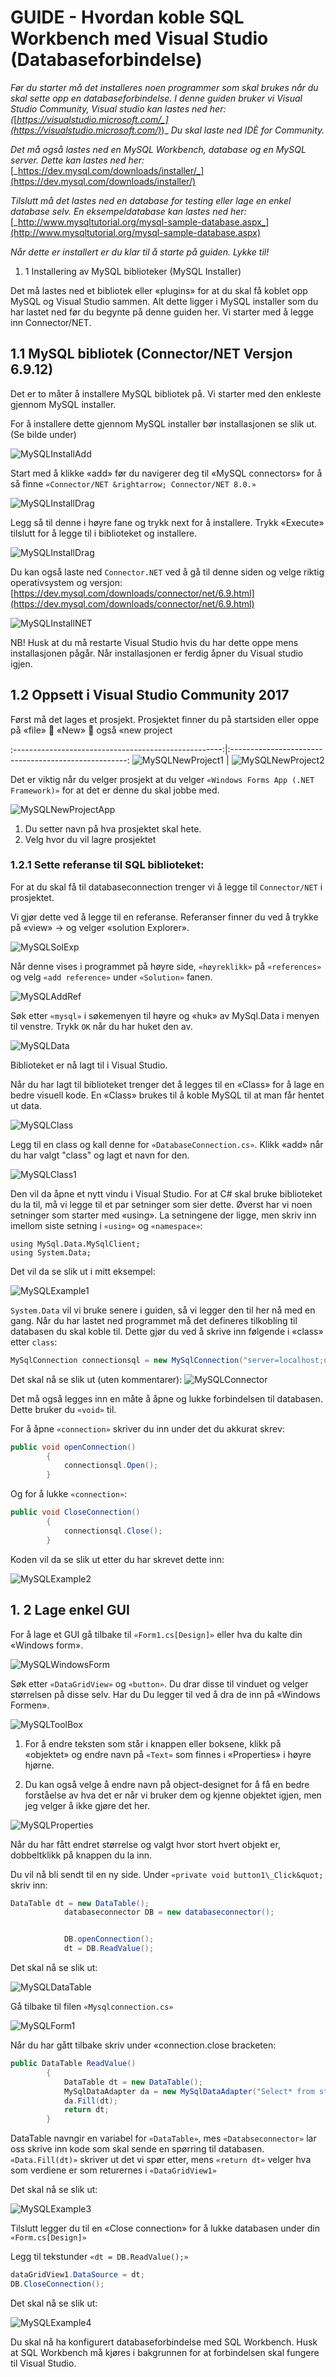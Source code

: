 # GUIDE - Hvordan koble SQL Workbench med Visual Studio (Databaseforbindelse)

_Før du starter må det installeres noen programmer som skal brukes når du skal sette opp en databaseforbindelse. I denne guiden bruker vi Visual Studio Community, Visual studio kan lastes ned her: (_[_https://visualstudio.microsoft.com/_](https://visualstudio.microsoft.com/)_)_ _Du skal laste ned IDÈ for Community._

_Det må også lastes ned en MySQL Workbench, database og en MySQL server. Dette kan lastes ned her:_ [_https://dev.mysql.com/downloads/installer/_](https://dev.mysql.com/downloads/installer/)

_Tilslutt må det lastes ned en database for testing eller lage en enkel database selv. En eksempeldatabase kan lastes ned her:_ [_http://www.mysqltutorial.org/mysql-sample-database.aspx_](http://www.mysqltutorial.org/mysql-sample-database.aspx)

_Når dette er installert er du klar til å starte på guiden. Lykke til!_

1. 1 Installering av MySQL biblioteker (MySQL Installer)

Det må lastes ned et bibliotek eller «plugins» for at du skal få koblet opp MySQL og Visual Studio sammen. Alt dette ligger i MySQL installer som du har lastet ned før du begynte på denne guiden her. Vi starter med å legge inn Connector/NET.

## 1.1 MySQL bibliotek (Connector/NET Versjon 6.9.12)

Det er to måter å installere MySQL bibliotek på. Vi starter med den enkleste gjennom MySQL installer.

For å installere dette gjennom MySQL installer bør installasjonen se slik ut. (Se bilde under)

![MySQLInstallAdd](https://i.imgur.com/KI0TWDu.png)

Start med å klikke «add» før du navigerer deg til «MySQL connectors» for å så finne `«Connector/NET &rightarrow; Connector/NET 8.0.»`

![MySQLInstallDrag](https://i.imgur.com/Bq2k3ue.png)

Legg så til denne i høyre fane og trykk next for å installere. Trykk «Execute» tilslutt for å legge til i biblioteket og installere.

![MySQLInstallDrag](https://i.imgur.com/qcshk6L.png)

Du kan også laste ned `Connector.NET` ved å gå til denne siden og velge riktig operativsystem og versjon: [https://dev.mysql.com/downloads/connector/net/6.9.html](https://dev.mysql.com/downloads/connector/net/6.9.html)

![MySQLInstallNET](https://i.imgur.com/Y86DpUK.png)

NB! Husk at du må restarte Visual Studio hvis du har dette oppe mens installasjonen pågår. Når installasjonen er ferdig åpner du Visual studio igjen.

## 1.2 Oppsett i Visual Studio Community 2017


Først må det lages et prosjekt. Prosjektet finner du på startsiden eller oppe på «file»  «New»  også «new project


:----------------------------------------------------:|:----------------------------------------------------:
![MySQLNewProject1](https://i.imgur.com/zKojKu7.png)  |  ![MySQLNewProject2](https://i.imgur.com/fCq0IO7.png)


Det er viktig når du velger prosjekt at du velger `«Windows Forms App (.NET Framework)»` for at det er denne du skal jobbe med.

![MySQLNewProjectApp](https://i.imgur.com/Ek3LJcP.png)

1. Du setter navn på hva prosjektet skal hete.
2. Velg hvor du vil lagre prosjektet

### 1.2.1 Sette referanse til SQL biblioteket:

For at du skal få til databaseconnection trenger vi å legge til `Connector/NET` i prosjektet.

Vi gjør dette ved å legge til en referanse. Referanser finner du ved å trykke på «view» &rightarrow; og velger «solution Explorer».

![MySQLSolExp](https://i.imgur.com/N9xGe6T.png)


Når denne vises i programmet på høyre side, `«høyreklikk»` på `«references»` og velg `«add reference»` under `«Solution»` fanen.

![MySQLAddRef](https://i.imgur.com/cTWeQ8I.png)


Søk etter `«mysql»` i søkemenyen til høyre og «huk» av MySql.Data i menyen til venstre. Trykk `OK` når du har huket den av.

![MySQLData](https://i.imgur.com/dJWrEEq.png)

Biblioteket er nå lagt til i Visual Studio.

Når du har lagt til biblioteket trenger det å legges til en «Class» for å lage en bedre visuell kode. En «Class» brukes til å koble MySQL til at man får hentet ut data.

![MySQLClass](https://i.imgur.com/gWDrwBb.png)


Legg til en class og kall denne for `«DatabaseConnection.cs»`. Klikk «add» når du har valgt "class" og lagt et navn for den.

![MySQLClass1](https://i.imgur.com/awM2IZd.png)

Den vil da åpne et nytt vindu i Visual Studio. For at C# skal bruke biblioteket du la til, må vi legge til et par setninger som sier dette. Øverst har vi noen setninger som starter med «using». La setningene der ligge, men skriv inn imellom siste setning i `«using»` og `«namespace»`:

```Csharp
using MySql.Data.MySqlClient;
using System.Data;
```

Det vil da se slik ut i mitt eksempel:

![MySQLExample1](https://i.imgur.com/Yt2UEBX.png)

`System.Data` vil vi bruke senere i guiden, så vi legger den til her nå med en gang. 
Når du har lastet ned programmet må det defineres tilkobling til databasen du skal koble til. Dette gjør du ved å skrive inn følgende i «class» etter `class`:
```csharp
MySqlConnection connectionsql = new MySqlConnection("server=localhost;user id=studentdb;database=student");
```

Det skal nå se slik ut (uten kommentarer):
![MySQLConnector](https://i.imgur.com/MBca4nD.png)

Det må også legges inn en måte å åpne og lukke forbindelsen til databasen. Dette bruker du `«void»` til.

For å åpne `«connection»` skriver du inn under det du akkurat skrev:
```csharp
public void openConnection()
        {
            connectionsql.Open();
        }
```

Og for å lukke `«connection»`:
```csharp
public void CloseConnection()
        {
            connectionsql.Close();
        }
```

Koden vil da se slik ut etter du har skrevet dette inn:

![MySQLExample2](https://i.imgur.com/8mdCiEp.png)

## 1. 2 Lage enkel GUI

For å lage et GUI gå tilbake til `«Form1.cs[Design]»` eller hva du kalte din «Windows form».

![MySQLWindowsForm](https://i.imgur.com/1Off8MT.png)

Søk etter `«DataGridView»` og `«button»`. Du drar disse til vinduet og velger størrelsen på disse selv. 
Har du Du legger til ved å dra de inn på «Windows Formen».

![MySQLToolBox](https://i.imgur.com/TcQQEpy.png)

1. For å endre teksten som står i knappen eller boksene, klikk på «objektet» og endre navn på `«Text»` som finnes i «Properties» i høyre hjørne. 

2. Du kan også velge å endre navn på object-designet for å få en bedre forståelse av hva det er når vi bruker dem og kjenne objektet igjen, men jeg velger å ikke gjøre det her.

![MySQLProperties](https://i.imgur.com/A1EGTfw.png)

Når du har fått endret størrelse og valgt hvor stort hvert objekt er, dobbeltklikk på knappen du la inn.

Du vil nå bli sendt til en ny side. Under `«private void button1\_Click&quot;` skriv inn:
```csharp
DataTable dt = new DataTable();
            databaseconnector DB = new databaseconnector();


            DB.openConnection();
            dt = DB.ReadValue();
```

Det skal nå se slik ut:

![MySQLDataTable](https://i.imgur.com/ETvWyWh.png)

Gå tilbake til filen `«Mysqlconnection.cs»`

![MySQLForm1](https://i.imgur.com/jnWi3G9.png)

Når du har gått tilbake skriv under «connection.close bracketen:
```csharp
public DataTable ReadValue()
        {
            DataTable dt = new DataTable();
            MySqlDataAdapter da = new MySqlDataAdapter("Select* from student", connectionsql);
            da.Fill(dt);
            return dt;
        }
```
DataTable navngir en variabel for `«DataTable»`, mes `«Databseconnector»` lar oss skrive inn kode som skal sende en spørring til databasen.
`«Data.Fill(dt)»` skriver ut det vi spør etter, mens `«return dt»` velger hva som verdiene er som returernes i `«DataGridView1»` 

Det skal nå se slik ut:

![MySQLExample3](https://i.imgur.com/vOBUP9J.png)

Tilslutt legger du til en «Close connection» for å lukke databasen under din `«Form.cs[Design]»`

Legg til tekstunder `«dt = DB.ReadValue();»`
```csharp
dataGridView1.DataSource = dt;
DB.CloseConnection();
```

Det skal nå se slik ut:

![MySQLExample4](https://i.imgur.com/GfykLDk.png)

Du skal nå ha konfigurert databaseforbindelse med SQL Workbench. Husk at SQL Workbench må kjøres i bakgrunnen for at forbindelsen skal fungere til Visual Studio.
